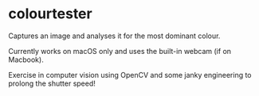 # colourtester
Captures an image and analyses it for the most dominant colour.

Currently works on macOS only and uses the built-in webcam (if on Macbook).

Exercise in computer vision using OpenCV and some janky engineering to prolong the shutter speed!
